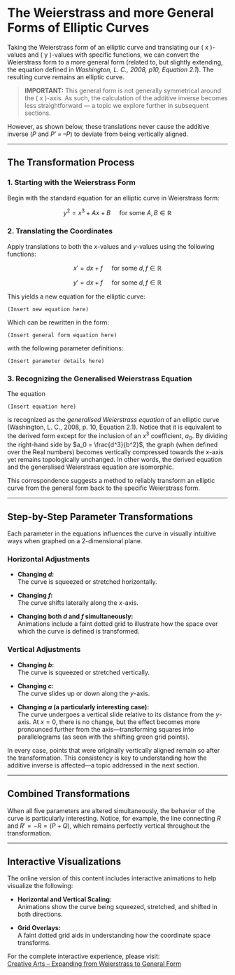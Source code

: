 # The Weierstrass and more General Forms of Elliptic Curves

Taking the Weierstrass form of an elliptic curve and translating our \( x \)-values and \( y \)-values with specific functions, we can convert the Weierstrass form to a more general form (related to, but slightly extending, the equation defined in _Washington, L. C., 2008, p10, Equation 2.1_). The resulting curve remains an elliptic curve.

> **IMPORTANT:** This general form is not generally symmetrical around the \( x \)-axis. As such, the calculation of the additive inverse becomes less straightforward — a topic we explore further in subsequent sections.

However, as shown below, these translations never cause the additive inverse (_P_ and _P′ = –P_) to deviate from being vertically aligned.

---

## The Transformation Process

### 1. Starting with the Weierstrass Form

Begin with the standard equation for an elliptic curve in Weierstrass form:

$$
y^2 = x^3 + Ax + B \quad \text{ for some } A, B \in \mathbb{R}
$$

### 2. Translating the Coordinates

Apply translations to both the _x_-values and _y_-values using the following functions:

$$
x' = dx + f \quad \text{ for some } d, f \in \mathbb{R}
$$

$$
y' = dx + f \quad \text{ for some } d, f \in \mathbb{R}
$$

This yields a new equation for the elliptic curve:

```
(Insert new equation here)
```

Which can be rewritten in the form:

```
(Insert general form equation here)
```

with the following parameter definitions:

```
(Insert parameter details here)
```

### 3. Recognizing the Generalised Weierstrass Equation

The equation

```
(Insert equation here)
```

is recognized as the _generalised Weierstrass equation_ of an elliptic curve (Washington, L. C., 2008, p. 10, Equation 2.1). Notice that it is equivalent to the derived form except for the inclusion of an $x^3$ coefficient, $a_0$. By dividing the right-hand side by $a_0 = \frac{d^3}{b^2}$, the graph (when defined over the Real numbers) becomes vertically compressed towards the _x_-axis yet remains topologically unchanged. In other words, the derived equation and the generalised Weierstrass equation are isomorphic.

This correspondence suggests a method to reliably transform an elliptic curve from the general form back to the specific Weierstrass form.

---

## Step-by-Step Parameter Transformations

Each parameter in the equations influences the curve in visually intuitive ways when graphed on a 2-dimensional plane.

### Horizontal Adjustments

- **Changing $d$:**  
  The curve is squeezed or stretched horizontally.

- **Changing $f$:**  
  The curve shifts laterally along the _x_-axis.

- **Changing both $d$ and $f$ simultaneously:**  
  Animations include a faint dotted grid to illustrate how the space over which the curve is defined is transformed.

### Vertical Adjustments

- **Changing $b$:**  
  The curve is squeezed or stretched vertically.

- **Changing $c$:**  
  The curve slides up or down along the _y_-axis.

- **Changing $a$ (a particularly interesting case):**  
  The curve undergoes a vertical slide relative to its distance from the _y_-axis. At $x = 0$, there is no change, but the effect becomes more pronounced further from the axis—transforming squares into parallelograms (as seen with the shifting green grid points).

In every case, points that were originally vertically aligned remain so after the transformation. This consistency is key to understanding how the additive inverse is affected—a topic addressed in the next section.

---

## Combined Transformations

When all five parameters are altered simultaneously, the behavior of the curve is particularly interesting. Notice, for example, the line connecting $R$ and $R′ = -R = (P+Q)$, which remains perfectly vertical throughout the transformation.

---

## Interactive Visualizations

The online version of this content includes interactive animations to help visualize the following:

- **Horizontal and Vertical Scaling:**  
  Animations show the curve being squeezed, stretched, and shifted in both directions.

- **Grid Overlays:**  
  A faint dotted grid aids in understanding how the coordinate space transforms.

For the complete interactive experience, please visit:  
[Creative Arts – Expanding from Weierstrass to General Form](https://www.creativearts.com.au/article/expanding-weierstrass-to-general-form)
